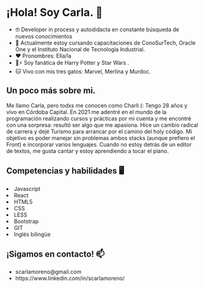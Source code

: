<h1> ¡Hola! Soy Carla.  👋 </h1>

<ul> 
  
 <li> 🤓 Developer in process y autodidacta en constante búsqueda de nuevos conocimientos </li>
  <li> 🌱 Actualmente estoy cursando capacitaciones de ConoSurTech, Oracle One y el Instituto Nacional de Tecnología Industrial. </li>
   <li>❤ Pronombres: Ella/la </li>
   <li> 🌌⚡ Soy fanática de Harry Potter y Star Wars . </li>
  <li>🐱 Vivo con mis tres gatos: Marvel, Merlina y Murdoc. </li>
 
</ul>

<h2> Un poco más sobre mi. </h2>

<p> Me llamo Carla, pero todxs me conocen como Charli (: Tengo 28 años y vivo en Córdoba Capital. En 2021 me adentré en el mundo de la programación realizando cursos y prácticas por mi cuenta y me encontré con una sorpresa: resultó ser algo que me apasiona. Hice un cambio radical de carrera y dejé Turismo para arrancar por el camino del holy código. Mi objetivo es poder manejar sin problemas ambos stacks (aunque prefiero el Front) e incorporar varios lenguajes. Cuando no estoy detrás de un editor de textos, me gusta cantar y estoy aprendiendo a tocar el piano.  </p>

<h2> Competencias y habilidades 🖥 </h2>
<li>Javascript</li>
<li>React</li>
<li>HTML5</li>
<li>CSS</li>
<li>LESS</li>
<li>Bootstrap</li>
<li>GIT</li>
<li>Inglés bilingüe</li>


<h2>  ¡Sigamos en contacto! 📫 </h2>
 <ul> 
<li>scarlamoreno@gmail.com</li>
 <li>https://www.linkedin.com/in/scarlamoreno/</li>
  </ul>
